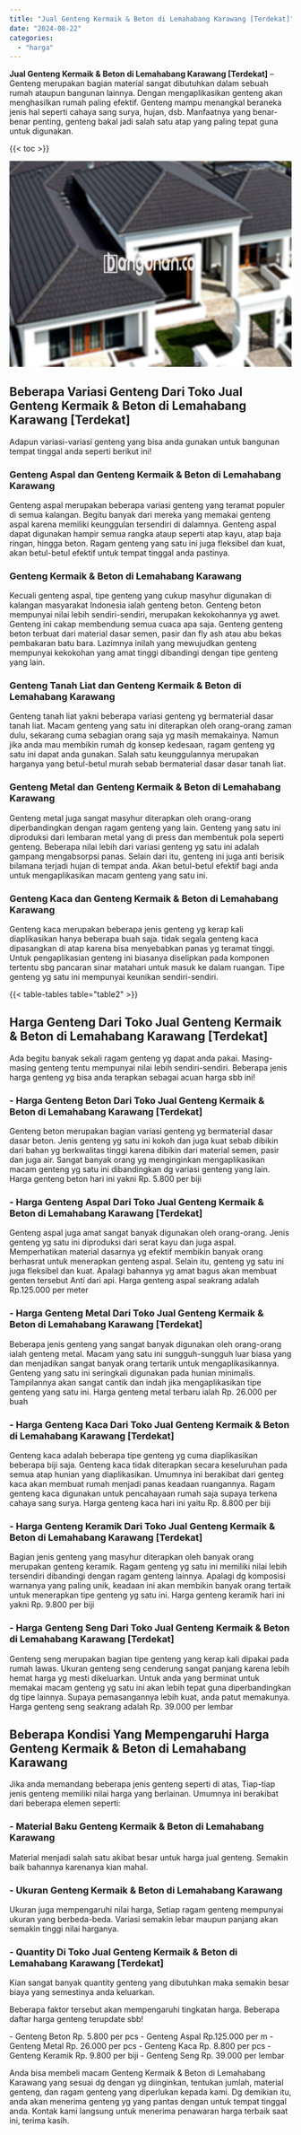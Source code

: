 ```yaml
---
title: "Jual Genteng Kermaik & Beton di Lemahabang Karawang [Terdekat]"
date: "2024-08-22"
categories: 
  - "harga"
---
```


**Jual Genteng Kermaik & Beton di Lemahabang Karawang \[Terdekat\]** – Genteng merupakan bagian material sangat dibutuhkan dalam sebuah rumah ataupun bangunan lainnya. Dengan mengaplikasikan genteng akan menghasilkan rumah paling efektif. Genteng mampu menangkal beraneka jenis hal seperti cahaya sang surya, hujan, dsb. Manfaatnya yang benar-benar penting, genteng bakal jadi salah satu atap yang paling tepat guna untuk digunakan.

{{< toc >}}

![Jual Genteng Kermaik & Beton di Lemahabang Karawang [Terdekat]](/images/genteng-minimalis-murah20.png)

## Beberapa Variasi Genteng Dari Toko Jual Genteng Kermaik & Beton di Lemahabang Karawang \[Terdekat\]

Adapun variasi-variasi genteng yang bisa anda gunakan untuk bangunan tempat tinggal anda seperti berikut ini!

### Genteng Aspal dan Genteng Kermaik & Beton di Lemahabang Karawang

Genteng aspal merupakan beberapa variasi genteng yang teramat populer di semua kalangan. Begitu banyak dari mereka yang memakai genteng aspal karena memiliki keunggulan tersendiri di dalamnya. Genteng aspal dapat digunakan hampir semua rangka ataup seperti atap kayu, atap baja ringan, hingga beton. Ragam genteng yang satu ini juga fleksibel dan kuat, akan betul-betul efektif untuk tempat tinggal anda pastinya.

### Genteng Kermaik & Beton di Lemahabang Karawang

Kecuali genteng aspal, tipe genteng yang cukup masyhur digunakan di kalangan masyarakat Indonesia ialah genteng beton. Genteng beton mempunyai nilai lebih sendiri-sendiri, merupakan kekokohannya yg awet. Genteng ini cakap membendung semua cuaca apa saja. Genteng genteng beton terbuat dari material dasar semen, pasir dan fly ash atau abu bekas pembakaran batu bara. Lazimnya inilah yang mewujudkan genteng mempunyai kekokohan yang amat tinggi dibandingi dengan tipe genteng yang lain.

### Genteng Tanah Liat dan Genteng Kermaik & Beton di Lemahabang Karawang

Genteng tanah liat yakni beberapa variasi genteng yg bermaterial dasar tanah liat. Macam genteng yang satu ini diterapkan oleh orang-orang zaman dulu, sekarang cuma sebagian orang saja yg masih memakainya. Namun jika anda mau membikin rumah dg konsep kedesaan, ragam genteng yg satu ini dapat anda gunakan. Salah satu keunggulannya merupakan harganya yang betul-betul murah sebab bermaterial dasar dasar tanah liat.

### Genteng Metal dan Genteng Kermaik & Beton di Lemahabang Karawang

Genteng metal juga sangat masyhur diterapkan oleh orang-orang diperbandingkan dengan ragam genteng yang lain. Genteng yang satu ini diproduksi dari lembaran metal yang di press dan membentuk pola seperti genteng. Beberapa nilai lebih dari variasi genteng yg satu ini adalah gampang mengabsorpsi panas. Selain dari itu, genteng ini juga anti berisik bilamana terjadi hujan di tempat anda. Akan betul-betul efektif bagi anda untuk mengaplikasikan macam genteng yang satu ini.

### Genteng Kaca dan Genteng Kermaik & Beton di Lemahabang Karawang

Genteng kaca merupakan beberapa jenis genteng yg kerap kali diaplikasikan hanya beberapa buah saja. tidak segala genteng kaca dipasangkan di atap karena bisa menyebabkan panas yg teramat tinggi. Untuk pengaplikasian genteng ini biasanya diselipkan pada komponen tertentu sbg pancaran sinar matahari untuk masuk ke dalam ruangan. Tipe genteng yg satu ini mempunyai keunikan sendiri-sendiri.

{{< table-tables table="table2" >}}

## Harga Genteng Dari Toko Jual Genteng Kermaik & Beton di Lemahabang Karawang \[Terdekat\]

Ada begitu banyak sekali ragam genteng yg dapat anda pakai. Masing-masing genteng tentu mempunyai nilai lebih sendiri-sendiri. Beberapa jenis harga genteng yg bisa anda terapkan sebagai acuan harga sbb ini!

### \- Harga Genteng Beton Dari Toko Jual Genteng Kermaik & Beton di Lemahabang Karawang \[Terdekat\]

Genteng beton merupakan bagian variasi genteng yg bermaterial dasar dasar beton. Jenis genteng yg satu ini kokoh dan juga kuat sebab dibikin dari bahan yg berkwalitas tinggi karena dibikin dari material semen, pasir dan juga air. Sangat banyak orang yg menginginkan mengaplikasikan macam genteng yg satu ini dibandingkan dg variasi genteng yang lain. Harga genteng beton hari ini yakni Rp. 5.800 per biji

### \- Harga Genteng Aspal Dari Toko Jual Genteng Kermaik & Beton di Lemahabang Karawang \[Terdekat\]

Genteng aspal juga amat sangat banyak digunakan oleh orang-orang. Jenis genteng yg satu ini diproduksi dari serat kayu dan juga aspal. Memperhatikan material dasarnya yg efektif membikin banyak orang berhasrat untuk menerapkan genteng aspal. Selain itu, genteng yg satu ini juga fleksibel dan kuat. Apalagi bahannya yg amat bagus akan membuat genten tersebut Anti dari api. Harga genteng aspal seakrang adalah Rp.125.000 per meter

### \- Harga Genteng Metal Dari Toko Jual Genteng Kermaik & Beton di Lemahabang Karawang \[Terdekat\]

Beberapa jenis genteng yang sangat banyak digunakan oleh orang-orang ialah genteng metal. Macam yang satu ini sungguh-sungguh luar biasa yang dan menjadikan sangat banyak orang tertarik untuk mengaplikasikannya. Genteng yang satu ini seringkali digunakan pada hunian minimalis. Tampilannya akan sangat cantik dan indah jika mengaplikasikan tipe genteng yang satu ini. Harga genteng metal terbaru ialah Rp. 26.000 per buah

### \- Harga Genteng Kaca Dari Toko Jual Genteng Kermaik & Beton di Lemahabang Karawang \[Terdekat\]

Genteng kaca adalah beberapa tipe genteng yg cuma diaplikasikan beberapa biji saja. Genteng kaca tidak diterapkan secara keseluruhan pada semua atap hunian yang diaplikasikan. Umumnya ini berakibat dari genteg kaca akan membuat rumah menjadi panas keadaan ruangannya. Ragam genteng kaca digunakan untuk pencahayaan rumah saja supaya terkena cahaya sang surya. Harga genteng kaca hari ini yaitu Rp. 8.800 per biji

### \- Harga Genteng Keramik Dari Toko Jual Genteng Kermaik & Beton di Lemahabang Karawang \[Terdekat\]

Bagian jenis genteng yang masyhur diterapkan oleh banyak orang merupakan genteng keramik. Ragam genteng yg satu ini memiliki nilai lebih tersendiri dibandingi dengan ragam genteng lainnya. Apalagi dg komposisi warnanya yang paling unik, keadaan ini akan membikin banyak orang tertaik untuk menerapkan tipe genteng yg satu ini. Harga genteng keramik hari ini yakni Rp. 9.800 per biji

### \- Harga Genteng Seng Dari Toko Jual Genteng Kermaik & Beton di Lemahabang Karawang \[Terdekat\]

Genteng seng merupakan bagian tipe genteng yang kerap kali dipakai pada rumah lawas. Ukuran genteng seng cenderung sangat panjang karena lebih hemat harga yg mesti dikeluarkan. Untuk anda yang berminat untuk memakai macam genteng yg satu ini akan lebih tepat guna diperbandingkan dg tipe lainnya. Supaya pemasangannya lebih kuat, anda patut memakunya. Harga genteng seng seakrang adalah Rp. 39.000 per lembar

## Beberapa Kondisi Yang Mempengaruhi Harga Genteng Kermaik & Beton di Lemahabang Karawang

Jika anda memandang beberapa jenis genteng seperti di atas, Tiap-tiap jenis genteng memiliki nilai harga yang berlainan. Umumnya ini berakibat dari beberapa elemen seperti:

### \- Material Baku Genteng Kermaik & Beton di Lemahabang Karawang

Material menjadi salah satu akibat besar untuk harga jual genteng. Semakin baik bahannya karenanya kian mahal.

### \- Ukuran Genteng Kermaik & Beton di Lemahabang Karawang

Ukuran juga mempengaruhi nilai harga, Setiap ragam genteng mempunyai ukuran yang berbeda-beda. Variasi semakin lebar maupun panjang akan semakin tinggi nilai harganya.

### \- Quantity Di Toko Jual Genteng Kermaik & Beton di Lemahabang Karawang \[Terdekat\]

Kian sangat banyak quantity genteng yang dibutuhkan maka semakin besar biaya yang semestinya anda keluarkan.

Beberapa faktor tersebut akan mempengaruhi tingkatan harga. Beberapa daftar harga genteng terupdate sbb!

\- Genteng Beton Rp. 5.800 per pcs - Genteng Aspal Rp.125.000 per m - Genteng Metal Rp. 26.000 per pcs - Genteng Kaca Rp. 8.800 per pcs - Genteng Keramik Rp. 9.800 per biji - Genteng Seng Rp. 39.000 per lembar

Anda bisa membeli macam Genteng Kermaik & Beton di Lemahabang Karawang yang sesuai dg dengan yg diinginkan, tentukan jumlah, material genteng, dan ragam genteng yang diperlukan kepada kami. Dg demikian itu, anda akan menerima genteng yg yang pantas dengan untuk tempat tinggal anda. Kontak kami langsung untuk menerima penawaran harga terbaik saat ini, terima kasih.
